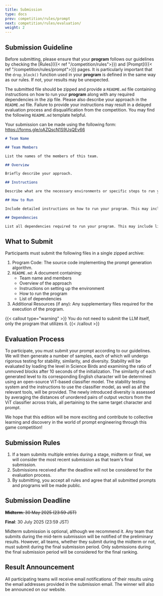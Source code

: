 ```yaml
---
title: Submission
type: docs
prev: competition/rules/prompt
next: competition/rules/evaluation/
weight: 2
---
```


## Submission Guideline

Before submitting, please ensure that your **program** follows our guidelines by checking the [Rules]({{< ref "/competition/rules">}}) and [Prompt]({{< ref "/competition/rules/prompt">}}) pages. It is particularly important that the `drop_block()` function used in your **program** is defined in the same way as our rules. If not, your results may be unexpected.

The submitted file should be zipped and provide a `README.md` file containing instructions on how to run your **program** along with any required dependencies in the zip file. Please also describe your approach in the `README.md` file. Failure to provide your instructions may result in a delayed evaluation process and disqualification from the competition. You may find the following `README.md` template helpful.

Your submission can be made using the following form: https://forms.gle/oAZQscN1S9UsQEv66

```md {filename=README.md}
# Team Name

## Team Members

List the names of the members of this team.

## Overview

Briefly describe your approach.

## Instructions

Describe what are the necessary environments or specific steps to run your program after unzipping the file.

## How to Run

Include detailed instructions on how to run your program. This may include commands, configurations, or specific steps.

## Dependencies

List all dependencies required to run your program. This may include libraries, frameworks, or specific software versions.
```

## What to Submit

Participants must submit the following files in a single zipped archive:

1. Program Code: The source code implementing the prompt generation algorithm. 
2. `README.md`: A document containing:
    - Team name and members
    - Overview of the approach
    - Instructions on setting up the environment
    - How to run the program
    - List of dependencies
3. Additional Resources (if any): Any supplementary files required for the execution of the program.

{{< callout type="warning" >}}
You do not need to submit the LLM itself, only the program that utilizes it.
{{< /callout >}}

## Evaluation Process

To participate, you must submit your prompt according to our guidelines. We will then generate a number of samples, each of which will undergo rigorous testing for stability, similarity, and diversity. Stability will be evaluated by loading the level in Science Birds and examining the ratio of unmoved blocks after 10 seconds of the initialization. The similarity of each generated level to its corresponding English character will be determined using an open-source ViT-based classifier model. The stability testing system and the instructions to use the classifier model, as well as all the relevant tools, will be provided. The newly introduced diversity is assessed by averaging the distances of unordered pairs of output vectors from the ViT classifier across trials, all pertaining to the same target character and prompt.

We hope that this edition will be more exciting and contribute to collective learning and discovery in the world of prompt engineering through this game competition!

## Submission Rules

1. If a team submits multiple entries during a stage, midterm or final, we will consider the most recent submission as that team's final submission.
2. Submissions received after the deadline will not be considered for the evaluation process.
3. By submitting, you accept all rules and agree that all submitted prompts and programs will be made public.

## Submission Deadline

~~**Midterm**: 30 May 2025 (23:59 JST)~~

**Final**: 30 July 2025 (23:59 JST)

Midterm submission is optional, although we recommend it. Any team that submits during the mid-term submission will be notified of the preliminary results. However, all teams, whether they submit during the midterm or not, must submit during the final submission period. Only submissions during the final submission period will be considered for the final ranking.

## Result Announcement

All participating teams will receive email notifications of their results using the email addresses provided in the submission email. The winner will also be announced on our website.
